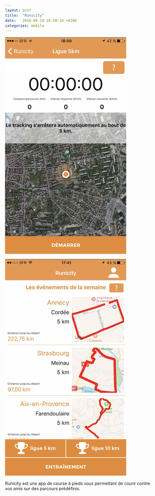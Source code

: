 ```yaml
---
layout: post
title:  "Runicity"
date:   2016-06-18 10:58:18 +0100
categories: mobile
---
```

![Runicity running](/assets/runicity-1.png)

![Runicity runs list](/assets/runicity-2.png)

Runicity est une app de course à pieds vous permettant de courir contre vos amis sur des parcours prédéfinis.
